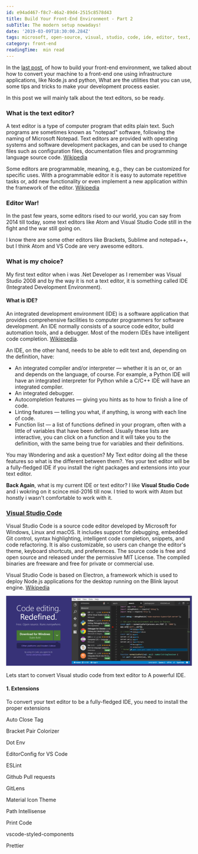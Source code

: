 ```yaml
---
id: e94ad467-f8c7-46a2-89d4-2515c8578d43
title: Build Your Front-End Environment - Part 2
subTitle: The modern setup nowadays!
date: '2019-03-09T18:30:00.284Z'
tags: microsoft, open-source, visual, studio, code, ide, editor, text, extensions, plugines, sandbox, theme, fira, font
category: front-end
readingTime:  min read
---
```


In the [last post](/front-end-env-p1), of how to build your front-end environment, we talked about how to convert your machine to a front-end one using infrastructure applications, like Node.js and python, What are the utilities that you can use, some tips and tricks to make your development process easier. 

In this post we will mainly talk about the text editors, so be ready.

### What is the text editor?

A text editor is a type of computer program that edits plain text. Such programs are sometimes known as "notepad" software, following the naming of Microsoft Notepad. Text editors are provided with operating systems and software development packages, and can be used to change files such as configuration files, documentation files and programming language source code. [Wikipedia](https://en.wikipedia.org/wiki/Text_editor)

Some editors are programmable, meaning, e.g., they can be customized for specific uses. With a programmable editor it is easy to automate repetitive tasks or, add new functionality or even implement a new application within the framework of the editor. [Wikipedia](https://en.wikipedia.org/wiki/Text_editor)

### Editor War!

In the past few years, some editors rised to our world, you can say from 2014 till today, some text editors like Atom and Visual Studio Code still in the fight and the war still going on.

I know there are some other editors like Brackets, Sublime and notepad++, but I think Atom and VS Code are very awesome editors.

### What is my choice?

My first text editor when i was .Net Developer as I remember was Visual Studio 2008 and by the way it is not a text editor, it is something called IDE (Integrated Development Environment). 

#### What is IDE?

An integrated development environment (IDE) is a software application that provides comprehensive facilities to computer programmers for software development. An IDE normally consists of a source code editor, build automation tools, and a debugger. Most of the modern IDEs have intelligent code completion. [Wikiepedia](https://en.wikipedia.org/wiki/Integrated_development_environment).

An IDE, on the other hand, needs to be able to edit text and, depending on the definition, have:

- An integrated compiler and/or interpreter — whether it is an or, or an and depends on the language, of course. For example, a Python IDE will have an integrated interpreter for Python while a C/C++ IDE will have an integrated compiler.
- An integrated debugger.
- Autocompletion features — giving you hints as to how to finish a line of code.
- Linting features — telling you what, if anything, is wrong with each line of code.
- Function list — a list of functions defined in your program, often with a little of variables that have been defined. Usually these lists are interactive, you can click on a function and it will take you to the definition, with the same being true for variables and their definitions.

You may Wondering and ask a question? My Text editor doing all the these features so what is the different between them?. Yes your text editor will be a fully-fledged IDE if you install the right packages and extensions into your text editor.

**Back Again**, what is my current IDE or text editor? I like **Visual Studio Code** and i wokring on it scince mid-2016 till now. I tried to work with Atom but honstly i wasn't comfortable to work with it.

### [Visual Studio Code](https://code.visualstudio.com/)

Visual Studio Code is a source code editor developed by Microsoft for Windows, Linux and macOS. It includes support for debugging, embedded Git control, syntax highlighting, intelligent code completion, snippets, and code refactoring. It is also customizable, so users can change the editor's theme, keyboard shortcuts, and preferences. The source code is free and open source and released under the permissive MIT License. The compiled binaries are freeware and free for private or commercial use.

Visual Studio Code is based on Electron, a framework which is used to deploy Node.js applications for the desktop running on the Blink layout engine. [Wikipedia](https://en.wikipedia.org/wiki/Visual_Studio_Code) 

![Visual Studio Code](assets\vscode.PNG)

Lets start to convert Visual studio code from text editor to A powerful IDE.

#### 1. Extensions

To convert your text editor to be a fully-fledged IDE, you need to install the proper extensions 



Auto Close Tag

Bracket Pair Colorizer

Dot Env

EditorConfig for VS Code

ESLint

Github Pull requests

GitLens

Material Icon Theme

Path Intellisense

Print Code

vscode-styled-components

Prettier